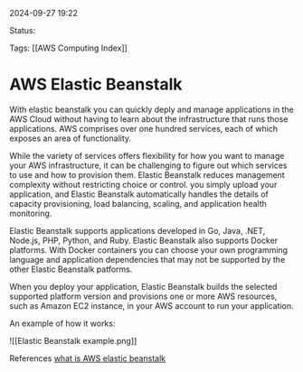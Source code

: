 2024-09-27 19:22

Status:

Tags:
[[AWS Computing Index]]

# AWS Elastic Beanstalk


With elastic beanstalk you can quickly deply and manage applications in the AWS Cloud without having to learn about the infrastructure that runs those applications. AWS comprises over one hundred services, each of which exposes an area of functionality.

While the variety of services offers flexibility for how you want to manage your AWS infrastructure, it can be challenging to figure out which services to use and how to provision them. Elastic Beanstalk reduces management complexity without restricting choice or control. you simply upload your application, and Elastic Beanstalk automatically handles the details of capacity provisioning, load balancing, scaling, and application health monitoring.

Elastic Beanstalk supports applications developed in Go, Java, .NET, Node.js, PHP, Python, and Ruby. Elastic Beanstalk also supports Docker platforms. With Docker containers you can choose your own programming language and application dependencies that may not be supported by the other Elastic Beanstalk patforms.

When you deploy your application, Elastic Beanstalk builds the selected supported platform version and provisions one or more AWS resources, such as Amazon EC2 instance, in your AWS account to run your application.

An example of how it works:

![[Elastic Beanstalk example.png]]

References 
[what is AWS elastic beanstalk](https://docs.aws.amazon.com/elasticbeanstalk/latest/dg/Welcome.html)
